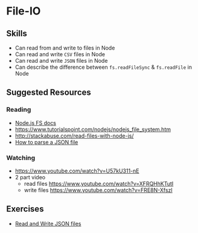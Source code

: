 # File-IO

## Skills

- Can read from and write to files in Node
- Can read and write `CSV` files in Node
- Can read and write `JSON` files in Node
- Can describe the difference between `fs.readFileSync` & `fs.readFile` in Node

## Suggested Resources

### Reading

- [Node.js FS docs](https://nodejs.org/api/fs.html)
- https://www.tutorialspoint.com/nodejs/nodejs_file_system.htm
- http://stackabuse.com/read-files-with-node-js/
- [How to parse a JSON file](https://developer.mozilla.org/en-US/docs/Web/JavaScript/Reference/Global_Objects/JSON/parse)

### Watching

- https://www.youtube.com/watch?v=U57kU311-nE
- 2 part video
  - read files https://www.youtube.com/watch?v=XFRQHhKTutI
  - write files https://www.youtube.com/watch?v=FRE8N-XfszI


## Exercises

- [Read and Write JSON files](./exercises/Read-And-Write-JSON-files.md)
